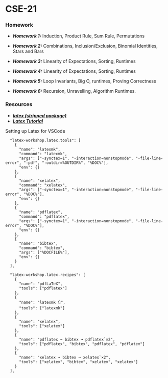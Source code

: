 # CSE-21

### **Homework**

- **_Homework 1:_** Induction, Product Rule, Sum Rule, Permutations

- **_Homework 2:_** Combinations, Inclusion/Exclusion, Binomial Identities, Stars and Bars

- **_Homework 3:_** Linearity of Expectations, Sorting, Runtimes

- **_Homework 4:_** Linearity of Expectations, Sorting, Runtimes

- **_Homework 5:_** Loop Invariants, Big O, runtimes, Proving Correctness

- **_Homework 6:_** Recursion, Unravelling, Algorithm Runtimes.

### **Resources**

- [**_latex (stripped package)_**](https://www.tug.org/mactex/morepackages.html)
- [**_Latex Tutorial_**](https://www.overleaf.com/learn/latex/Learn_LaTeX_in_30_minutes)

Setting up Latex for VSCode

```
  "latex-workshop.latex.tools": [
    {
      "name": "latexmk",
      "command": "latexmk",
      "args": ["-synctex=1", "-interaction=nonstopmode", "-file-line-error", "-pdf", "-outdir=%OUTDIR%", "%DOC%"],
      "env": {}
    },
    {
      "name": "xelatex",
      "command": "xelatex",
      "args": ["-synctex=1", "-interaction=nonstopmode", "-file-line-error", "%DOC%"],
      "env": {}
    },
    {
      "name": "pdflatex",
      "command": "pdflatex",
      "args": ["-synctex=1", "-interaction=nonstopmode", "-file-line-error", "%DOC%"],
      "env": {}
    },
    {
      "name": "bibtex",
      "command": "bibtex",
      "args": ["%DOCFILE%"],
      "env": {}
    }
  ],

  "latex-workshop.latex.recipes": [
    {
      "name": "pdfLaTeX",
      "tools": ["pdflatex"]
    },
    {
      "name": "latexmk 🔃",
      "tools": ["latexmk"]
    },
    {
      "name": "xelatex",
      "tools": ["xelatex"]
    },
    {
      "name": "pdflatex ➞ bibtex ➞ pdflatex`×2",
      "tools": ["pdflatex", "bibtex", "pdflatex", "pdflatex"]
    },
    {
      "name": "xelatex ➞ bibtex ➞ xelatex`×2",
      "tools": ["xelatex", "bibtex", "xelatex", "xelatex"]
    }
  ],
```
